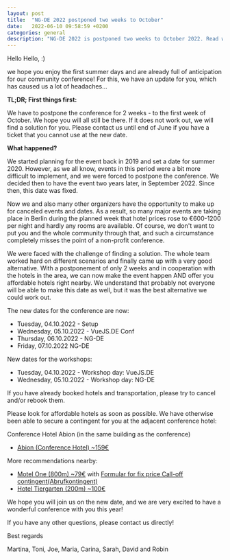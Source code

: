 ```yaml
---
layout: post
title:  "NG-DE 2022 postponed two weeks to October"
date:   2022-06-10 09:58:59 +0200
categories: general
description: "NG-DE 2022 is postponed two weeks to October 2022. Read why and further information."
---
```


Hello Hello, :) 

we hope you enjoy the first summer days and are already full of anticipation for our community conference! For this, we have an update for you, which has caused us a lot of headaches...

**TL;DR; First things first:**

We have to postpone the conference for 2 weeks - to the first week of October.
We hope you will all still be there. If it does not work out, we will find a solution for you. Please contact us until end of June if you have a ticket that you cannot use at the new date.

**What happened?**

We started planning for the event back in 2019 and set a date for summer 2020. However, as we all know, events in this period were a bit more difficult to implement, and we were forced to postpone the conference. We decided then to have the event two years later, in September 2022. Since then, this date was fixed.

Now we and also many other organizers have the opportunity to make up for canceled events and dates. As a result, so many major events are taking place in Berlin during the planned week that hotel prices rose to €600-1200 per night and hardly any rooms are available. Of course, we don't want to put you and the whole community through that, and such a circumstance completely misses the point of a non-profit conference.

We were faced with the challenge of finding a solution. The whole team worked hard on different scenarios and finally came up with a very good alternative. With a postponement of only 2 weeks and in cooperation with the hotels in the area, we can now make the event happen AND offer you affordable hotels right nearby. We understand that probably not everyone will be able to make this date as well, but it was the best alternative we could work out.

The new dates for the conference are now:
- Tuesday, 04.10.2022 - Setup
- Wednesday, 05.10.2022 - VueJS.DE Conf 
- Thursday, 06.10.2022 - NG-DE
- Friday, 07.10.2022 NG-DE

New dates for the workshops:
- Tuesday, 04.10.2022 - Workshop day: VueJS.DE 
- Wednesday, 05.10.2022 - Workshop day: NG-DE


If you have already booked hotels and transportation, please try to cancel and/or rebook them. 

Please look for affordable hotels as soon as possible. We have otherwise been able to secure a contingent for you at the adjacent conference hotel:

Conference Hotel Abion (in the same building as the conference)
- [Abion (Conference Hotel) ~159€](https://bookings.travelclick.com/12121?groupID=3547369&hotelID=12121#/datesofstay)

More recommendations nearby:
- [Motel One (800m) ~79€](https://www.motel-one.com/de/hotels/berlin/hotel-berlin-bellevue/) with [Formular for fix price Call-off contingent(Abrufkontingent)](https://drive.google.com/file/d/1ncv1k4ItsC8QbNXCfhyE5QmWapZoLjhO/view?usp=sharing)
- [Hotel Tiergarten (200m) ~100€](https://www.hotel-tiergarten.de/)

We hope you will join us on the new date, and we are very excited to have a wonderful conference with you this year!

If you have any other questions, please contact us directly!

Best regards

Martina, Toni, Joe, Maria, Carina, Sarah, David and Robin

